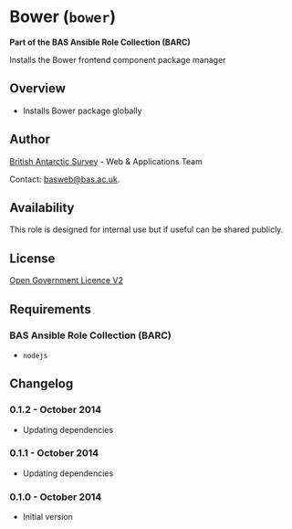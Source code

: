 # Bower (`bower`)

**Part of the BAS Ansible Role Collection (BARC)**

Installs the Bower frontend component package manager

## Overview

* Installs Bower package globally

## Author

[British Antarctic Survey](http://www.antarctica.ac.uk) - Web & Applications Team

Contact: [basweb@bas.ac.uk](mailto:basweb@bas.ac.uk).

## Availability

This role is designed for internal use but if useful can be shared publicly.

## License

[Open Government Licence V2](https://www.nationalarchives.gov.uk/doc/open-government-licence/version/2/)

## Requirements

### BAS Ansible Role Collection (BARC)

* `nodejs`

## Changelog

### 0.1.2 - October 2014

* Updating dependencies

### 0.1.1 - October 2014

* Updating dependencies

### 0.1.0 - October 2014

* Initial version
